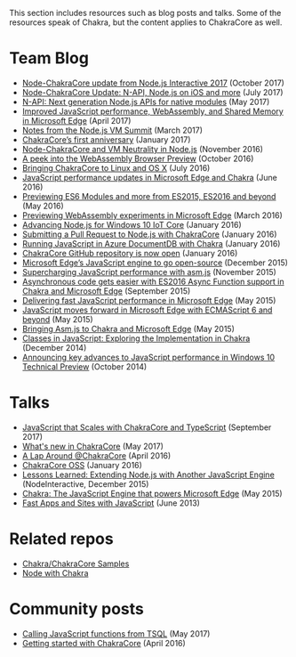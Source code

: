 This section includes resources such as blog posts and talks. Some of the resources speak of Chakra, but the content applies to ChakraCore as well. 

# Team Blog

* [Node-ChakraCore update from Node.js Interactive 2017](https://blogs.windows.com/msedgedev/2017/10/04/node-chakracore-update-node-js-interactive-2017/) (October 2017)
* [Node-ChakraCore Update: N-API, Node.js on iOS and more](https://blogs.windows.com/msedgedev/2017/07/27/node-chakracore-update-n-api-ios/#DaQB2VMw4tk4vjFb.97) (July 2017)
* [N-API: Next generation Node.js APIs for native modules](https://medium.com/the-node-js-collection/n-api-next-generation-node-js-apis-for-native-modules-169af5235b06) (May 2017)
* [Improved JavaScript performance, WebAssembly, and Shared Memory in Microsoft Edge](https://blogs.windows.com/msedgedev/2017/04/20/improved-javascript-performance-webassembly-shared-memory/#g5tzBkkeXLgeoc6p.97) (April 2017)
* [Notes from the Node.js VM Summit](https://blogs.windows.com/msedgedev/2017/03/13/notes-from-nodejs-vm-summit/#XMPkGQuG4GlzhZ8m.97) (March 2017)
* [ChakraCore’s first anniversary](https://blogs.windows.com/msedgedev/2017/01/13/chakracores-first-anniversary/#xPFH71Gve16tyFjZ.97) (January 2017)
* [Node-ChakraCore and VM Neutrality in Node.js](https://blogs.windows.com/msedgedev/2016/11/29/node-chakracore-vm-neutrality/#zIEZw9H5IXmYXjQ1.97) (November 2016)
* [A peek into the WebAssembly Browser Preview](https://blogs.windows.com/msedgedev/2016/10/31/webassembly-browser-preview/) (October 2016)
* [Bringing ChakraCore to Linux and OS X](https://blogs.windows.com/msedgedev/2016/07/27/chakracore-on-linux-osx/#hCbe1e2pHPyglbbB.97) (July 2016)
* [JavaScript performance updates in Microsoft Edge and Chakra](https://blogs.windows.com/msedgedev/2016/06/22/javascript-performance-updates-anniversary-update/) (June 2016) 
* [Previewing ES6 Modules and more from ES2015, ES2016 and beyond](https://blogs.windows.com/msedgedev/2016/05/17/es6-modules-and-beyond/) (May 2016)
* [Previewing WebAssembly experiments in Microsoft Edge](https://blogs.windows.com/msedgedev/2016/03/15/previewing-webassembly-experiments/) (March 2016) 
* [Advancing Node.js for Windows 10 IoT Core](https://blogs.windows.com/buildingapps/2016/01/20/advancing-node-js-for-windows-10-iot-core/) (January 2016)
* [Submitting a Pull Request to Node.js with ChakraCore](https://blogs.windows.com/msedgedev/2016/01/19/nodejs-chakracore-mainline/) (January 2016)
* [Running JavaScript in Azure DocumentDB with Chakra](https://azure.microsoft.com/en-us/blog/the-road-ahead-for-azure-documentdb-with-chakracore/) (January 2016)
* [ChakraCore GitHub repository is now open](https://blogs.windows.com/msedgedev/2016/01/13/chakracore-now-open/) (January 2016)
* [Microsoft Edge’s JavaScript engine to go open-source](https://blogs.windows.com/msedgedev/2015/12/05/open-source-chakra-core/) (December 2015)
* [Supercharging JavaScript performance with asm.js](http://blogs.windows.com/msedgedev/2015/11/10/supercharging-javascript-performance-with-asm-js/) (November 2015)
* [Asynchronous code gets easier with ES2016 Async Function support in Chakra and Microsoft Edge](http://blogs.windows.com/msedgedev/2015/09/30/asynchronous-code-gets-easier-with-es2016-async-function-support-in-chakra-and-microsoft-edge/) (September 2015)
* [Delivering fast JavaScript performance in Microsoft Edge](http://blogs.windows.com/msedgedev/2015/05/20/delivering-fast-javascript-performance-in-microsoft-edge/) (May 2015)
* [JavaScript moves forward in Microsoft Edge with ECMAScript 6 and beyond](http://blogs.windows.com/msedgedev/2015/05/12/javascript-moves-forward-in-microsoft-edge-with-ecmascript-6-and-beyond/) (May 2015)
* [Bringing Asm.js to Chakra and Microsoft Edge](http://blogs.windows.com/msedgedev/2015/05/07/bringing-asm-js-to-chakra-microsoft-edge/) (May 2015)
* [Classes in JavaScript: Exploring the Implementation in Chakra](http://blogs.msdn.com/b/ie/archive/2014/12/15/classes-in-javascript-exploring-the-implementation-in-chakra.aspx) (December 2014)
* [Announcing key advances to JavaScript performance in Windows 10 Technical Preview](http://blogs.msdn.com/b/ie/archive/2014/10/09/announcing-key-advances-to-javascript-performance-in-windows-10-technical-preview.aspx) (October 2014)

# Talks

* [JavaScript that Scales with ChakraCore and TypeScript](https://channel9.msdn.com/Events/WebPlatformSummit/Microsoft-Edge-Web-Summit-2017/ES06) (September 2017)
* [What's new in ChakraCore](https://channel9.msdn.com/Events/Build/2017/P4103) (May 2017)
* [A Lap Around @ChakraCore](https://channel9.msdn.com/Events/WebPlatformSummit/edgesummit2016/ES1609) (April 2016)
* [ChakraCore OSS](https://www.youtube.com/watch?v=1bfDB3YPHFI&feature=youtu.be) (January 2016)
* [Lessons Learned: Extending Node.js with Another JavaScript Engine](https://www.youtube.com/watch?v=Zbc3SwMDWf0) (NodeInteractive, December 2015)
* [Chakra: The JavaScript Engine that powers Microsoft Edge](https://channel9.msdn.com/Events/WebPlatformSummit/2015/Chakra-The-JavaScript-Engine-that-powers-Microsoft-Edge) (May 2015)
* [Fast Apps and Sites with JavaScript](https://channel9.msdn.com/Events/Build/2013/4-313) (June 2013)

# Related repos

* [Chakra/ChakraCore Samples](https://github.com/Microsoft/Chakra-Samples)
* [Node with Chakra](https://github.com/Microsoft/node)

# Community posts

* [Calling JavaScript functions from TSQL](https://blogs.msdn.microsoft.com/dgorti/2017/05/11/calling-javascript-functions-from-tsql/) (May 2017)
* [Getting started with ChakraCore](http://eclipsesource.com/blogs/2016/04/06/getting-started-with-microsoft-chakracore/) (April 2016)